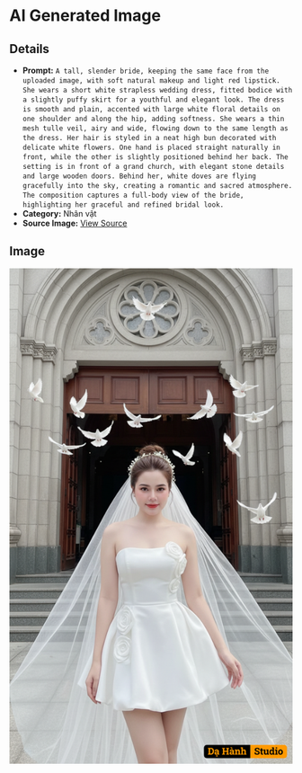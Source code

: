 # AI Generated Image

## Details
- **Prompt:** `A tall, slender bride, keeping the same face from the uploaded image, with soft natural makeup and light red lipstick. She wears a short white strapless wedding dress, fitted bodice with a slightly puffy skirt for a youthful and elegant look. The dress is smooth and plain, accented with large white floral details on one shoulder and along the hip, adding softness. She wears a thin mesh tulle veil, airy and wide, flowing down to the same length as the dress. Her hair is styled in a neat high bun decorated with delicate white flowers. One hand is placed straight naturally in front, while the other is slightly positioned behind her back. The setting is in front of a grand church, with elegant stone details and large wooden doors. Behind her, white doves are flying gracefully into the sky, creating a romantic and sacred atmosphere. The composition captures a full-body view of the bride, highlighting her graceful and refined bridal look. `
- **Category:** Nhân vật
- **Source Image:** [View Source](https://raw.githubusercontent.com/lenzcomvth/ImageLibrary/main/Female.png)

## Image
![AI Generated Image](./image-2025-10-03T08-42-43-480Z.png)